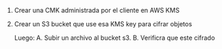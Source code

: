 1. Crear una CMK administrada por el cliente en AWS KMS
2. Crear un S3 bucket que use esa KMS key para cifrar objetos

   Luego:
   A. Subir un archivo al bucket s3.
   B. Verificra que este cifrado
